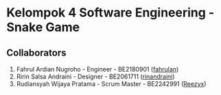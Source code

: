 # Kelompok 4 Software Engineering - Snake Game


## Collaborators
  1. Fahrul Ardian Nugroho - Engineer - BE2180901 ([fahrulan](https://github.com/fahrulan))
  2. Ririn Salsa Andraini - Designer - BE2061711 ([rinandraini](https://github.com/rinandraini))
  3. Rudiansyah Wijaya Pratama - Scrum Master - BE2242991 ([Reezyx](https://github.com/Reezyx)) 

